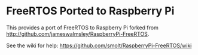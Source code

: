 # FreeRTOS Ported to Raspberry Pi

This provides a port of FreeRTOS to Raspberry Pi forked from http://github.com/jameswalmsley/RaspberryPi-FreeRTOS.

See the wiki for help: https://github.com/smolt/RaspberryPi-FreeRTOS/wiki

